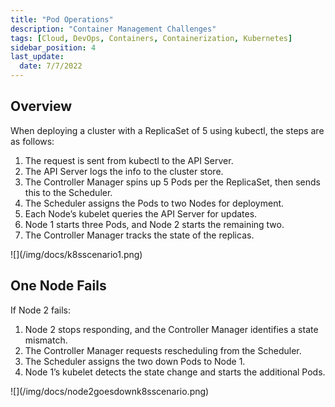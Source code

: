 ```yaml
---
title: "Pod Operations"
description: "Container Management Challenges"
tags: [Cloud, DevOps, Containers, Containerization, Kubernetes]
sidebar_position: 4
last_update:
  date: 7/7/2022
---
```



## Overview

When deploying a cluster with a ReplicaSet of 5 using kubectl, the steps are as follows:

1. The request is sent from kubectl to the API Server.
2. The API Server logs the info to the cluster store.
3. The Controller Manager spins up 5 Pods per the ReplicaSet, then sends this to the Scheduler.
4. The Scheduler assigns the Pods to two Nodes for deployment.
5. Each Node’s kubelet queries the API Server for updates.
6. Node 1 starts three Pods, and Node 2 starts the remaining two.
7. The Controller Manager tracks the state of the replicas.

<div class='img-center'>
![](/img/docs/k8sscenario1.png)
</div>


## One Node Fails

If Node 2 fails:

1. Node 2 stops responding, and the Controller Manager identifies a state mismatch.
2. The Controller Manager requests rescheduling from the Scheduler.
3. The Scheduler assigns the two down Pods to Node 1.
4. Node 1’s kubelet detects the state change and starts the additional Pods.

<div class='img-center'>
![](/img/docs/node2goesdownk8sscenario.png)
</div>

 

 
